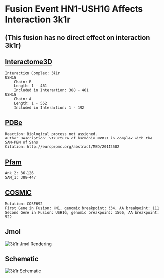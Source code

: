 
# Fusion Event HN1-USH1G Affects Interaction 3k1r
## (This fusion has no direct effect on interaction 3k1r)
## [Interactome3D](http://interactome3d.irbbarcelona.org/interaction.php?ids=Q495M9;Q9Y6N9&dataset=human&rs=True&connect=1)
	Interaction Complex: 3k1r
	USH1G
		Chain: B
		Length: 1 - 461
		Included in Interaction: 388 - 461
	USH1G
		Chain: A
		Length: 1 - 552
		Included in Interaction: 1 - 192
## [PDBe](http://www.ebi.ac.uk/pdbe/entry/pdb/3k1r)
	Reaction: Biological process not assigned.
	Author Description: Structure of harmonin NPDZ1 in complex with the SAM-PBM of Sans
	Citation: http://europepmc.org/abstract/MED/20142502
## [Pfam](http://pfam.xfam.org/protein/Q495M9)
	Ank_2: 36-126
	SAM_1: 388-447
## [COSMIC](http://cancer.sanger.ac.uk/cosmic/fusion/overview?fid=68154&gid=68157)
	Mutation: COSF692
	First Gene in Fusion: HN1, genomic breakpoint: 334, AA breakpoint: 111
	Second Gene in Fusion: USH1G, genomic breakpoint: 1566, AA breakpoint: 522
## Jmol
![3k1r Jmol Rendering](/Users/joshuaburkhart/Research/ReactomePPI/src/../data/output/reports/3k1r/src/png/3k1r.png)
## Schematic
![3k1r Schematic](/Users/joshuaburkhart/Research/ReactomePPI/src/../data/output/reports/3k1r/src/png/3k1r_scheme.png)